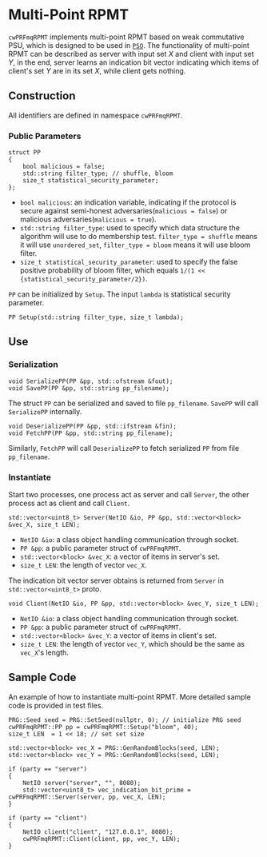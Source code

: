 # Multi-Point RPMT
`cwPRFmqRPMT` implements multi-point RPMT based on weak commutative PSU, which is designed to be used in [`PSO`](../pso/pso_from_mqrpmt.md). The functionality of multi-point RPMT can be described as server with input set $X$ and client with input set $Y$, in the end, server learns an indication bit vector indicating which items of client's set $Y$ are in its set $X$, while client gets nothing. 


## Construction
All identifiers are defined in namespace `cwPRFmqRPMT`.

### Public Parameters
```
struct PP
{
    bool malicious = false;
    std::string filter_type; // shuffle, bloom
    size_t statistical_security_parameter;
};
```
* `bool malicious`: an indication variable, indicating if the protocol is secure against semi-honest adversaries(`malicious = false`) or malicious adversaries(`malicious = true`).
* `std::string filter_type`: used to specify which data structure the algorithm will use to do membership test. `filter_type = shuffle` means it will use `unordered_set`, `filter_type = bloom` means it will use bloom filter.
* `size_t statistical_security_parameter`: used to specify the false positive probability of bloom filter, which equals `1/(1 << {statistical_security_parameter/2})`.

`PP` can be initialized by `Setup`. The input `lambda` is statistical security parameter.
```
PP Setup(std::string filter_type, size_t lambda);
```


## Use
### Serialization
```
void SerializePP(PP &pp, std::ofstream &fout);
void SavePP(PP &pp, std::string pp_filename);
```
The struct `PP` can be serialized and saved to file `pp_filename`. `SavePP` will call `SerializePP` internally.
```
void DeserializePP(PP &pp, std::ifstream &fin);
void FetchPP(PP &pp, std::string pp_filename);
```
Similarly, `FetchPP` will call `DeserializePP` to fetch serialized `PP` from file `pp_filename`.

### Instantiate
Start two processes, one process act as server and call `Server`, the other process act as client and call `Client`.
```
std::vector<uint8_t> Server(NetIO &io, PP &pp, std::vector<block> &vec_X, size_t LEN);
```
* `NetIO &io`: a class object handling communication through socket.
* `PP &pp`: a public parameter struct of `cwPRFmqRPMT`.
* `std::vector<block> &vec_X`: a vector of items in server's set.
* `size_t LEN`: the length of vector `vec_X`.

The indication bit vector server obtains is returned from `Server` in `std::vector<uint8_t>` proto.

```
void Client(NetIO &io, PP &pp, std::vector<block> &vec_Y, size_t LEN);
```
* `NetIO &io`: a class object handling communication through socket.
* `PP &pp`: a public parameter struct of `cwPRFmqRPMT`.
* `std::vector<block> &vec_Y`: a vector of items in client's set.
* `size_t LEN`: the length of vector `vec_Y`, which should be the same as `vec_X`'s length.


## Sample Code
An example of how to instantiate multi-point RPMT. More detailed sample code is provided in test files. 
```
PRG::Seed seed = PRG::SetSeed(nullptr, 0); // initialize PRG seed
cwPRFmqRPMT::PP pp = cwPRFmqRPMT::Setup("bloom", 40);
size_t LEN  = 1 << 18; // set set size

std::vector<block> vec_X = PRG::GenRandomBlocks(seed, LEN);
std::vector<block> vec_Y = PRG::GenRandomBlocks(seed, LEN);

if (party == "server")
{
    NetIO server("server", "", 8080);
    std::vector<uint8_t> vec_indication_bit_prime = cwPRFmqRPMT::Server(server, pp, vec_X, LEN);
}

if (party == "client")
{
    NetIO client("client", "127.0.0.1", 8080);        
    cwPRFmqRPMT::Client(client, pp, vec_Y, LEN); 
}
```
